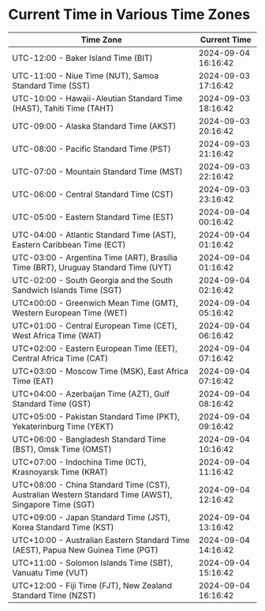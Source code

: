 # Current Time in Various Time Zones

| Time Zone | Current Time |
|-----------|--------------|
| UTC-12:00 - Baker Island Time (BIT) | 2024-09-04 16:16:42 |
| UTC-11:00 - Niue Time (NUT), Samoa Standard Time (SST) | 2024-09-03 17:16:42 |
| UTC-10:00 - Hawaii-Aleutian Standard Time (HAST), Tahiti Time (TAHT) | 2024-09-03 18:16:42 |
| UTC-09:00 - Alaska Standard Time (AKST) | 2024-09-03 20:16:42 |
| UTC-08:00 - Pacific Standard Time (PST) | 2024-09-03 21:16:42 |
| UTC-07:00 - Mountain Standard Time (MST) | 2024-09-03 22:16:42 |
| UTC-06:00 - Central Standard Time (CST) | 2024-09-03 23:16:42 |
| UTC-05:00 - Eastern Standard Time (EST) | 2024-09-04 00:16:42 |
| UTC-04:00 - Atlantic Standard Time (AST), Eastern Caribbean Time (ECT) | 2024-09-04 01:16:42 |
| UTC-03:00 - Argentina Time (ART), Brasília Time (BRT), Uruguay Standard Time (UYT) | 2024-09-04 01:16:42 |
| UTC-02:00 - South Georgia and the South Sandwich Islands Time (SGT) | 2024-09-04 02:16:42 |
| UTC±00:00 - Greenwich Mean Time (GMT), Western European Time (WET) | 2024-09-04 05:16:42 |
| UTC+01:00 - Central European Time (CET), West Africa Time (WAT) | 2024-09-04 06:16:42 |
| UTC+02:00 - Eastern European Time (EET), Central Africa Time (CAT) | 2024-09-04 07:16:42 |
| UTC+03:00 - Moscow Time (MSK), East Africa Time (EAT) | 2024-09-04 07:16:42 |
| UTC+04:00 - Azerbaijan Time (AZT), Gulf Standard Time (GST) | 2024-09-04 08:16:42 |
| UTC+05:00 - Pakistan Standard Time (PKT), Yekaterinburg Time (YEKT) | 2024-09-04 09:16:42 |
| UTC+06:00 - Bangladesh Standard Time (BST), Omsk Time (OMST) | 2024-09-04 10:16:42 |
| UTC+07:00 - Indochina Time (ICT), Krasnoyarsk Time (KRAT) | 2024-09-04 11:16:42 |
| UTC+08:00 - China Standard Time (CST), Australian Western Standard Time (AWST), Singapore Time (SGT) | 2024-09-04 12:16:42 |
| UTC+09:00 - Japan Standard Time (JST), Korea Standard Time (KST) | 2024-09-04 13:16:42 |
| UTC+10:00 - Australian Eastern Standard Time (AEST), Papua New Guinea Time (PGT) | 2024-09-04 14:16:42 |
| UTC+11:00 - Solomon Islands Time (SBT), Vanuatu Time (VUT) | 2024-09-04 15:16:42 |
| UTC+12:00 - Fiji Time (FJT), New Zealand Standard Time (NZST) | 2024-09-04 16:16:42 |
